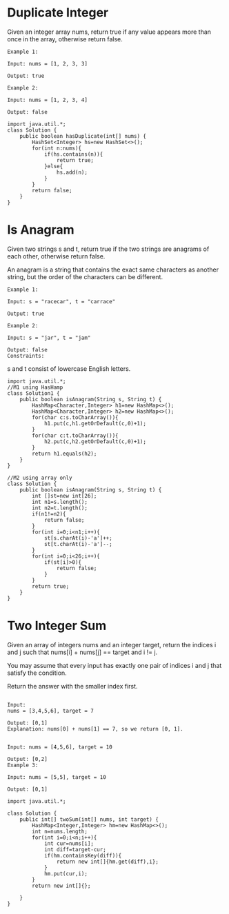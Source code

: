 # Duplicate Integer
 
Given an integer array nums, return true if any value appears more than once in the array, otherwise return false.

```
Example 1:

Input: nums = [1, 2, 3, 3]

Output: true
```
```
Example 2:

Input: nums = [1, 2, 3, 4]

Output: false
```
```
import java.util.*;
class Solution {
    public boolean hasDuplicate(int[] nums) {
        HashSet<Integer> hs=new HashSet<>();
        for(int n:nums){
            if(hs.contains(n)){
                return true;
            }else{
                hs.add(n);
            }
        }
        return false;
    }
}

```





# Is Anagram

Given two strings s and t, return true if the two strings are anagrams of each other, otherwise return false.

An anagram is a string that contains the exact same characters as another string, but the order of the characters can be different.

```
Example 1:

Input: s = "racecar", t = "carrace"

Output: true
```
```
Example 2:

Input: s = "jar", t = "jam"

Output: false
Constraints:
```
s and t consist of lowercase English letters.

```
import java.util.*;
//M1 using HasHamp
class Solution1 {
    public boolean isAnagram(String s, String t) {
        HashMap<Character,Integer> h1=new HashMap<>();
        HashMap<Character,Integer> h2=new HashMap<>();
        for(char c:s.toCharArray()){
            h1.put(c,h1.getOrDefault(c,0)+1);
        }
        for(char c:t.toCharArray()){
            h2.put(c,h2.getOrDefault(c,0)+1);
        }
        return h1.equals(h2);
    }
}

//M2 using array only
class Solution {
    public boolean isAnagram(String s, String t) {
        int []st=new int[26];
        int n1=s.length();
        int n2=t.length();
        if(n1!=n2){
            return false;
        }
        for(int i=0;i<n1;i++){
            st[s.charAt(i)-'a']++;
            st[t.charAt(i)-'a']--;
        }
        for(int i=0;i<26;i++){
            if(st[i]>0){
                return false;
            }
        }
        return true;
    }
}

```

# Two Integer Sum

Given an array of integers nums and an integer target, return the indices i and j such that nums[i] + nums[j] == target and i != j.

You may assume that every input has exactly one pair of indices i and j that satisfy the condition.

Return the answer with the smaller index first.

```Example 1:

Input: 
nums = [3,4,5,6], target = 7

Output: [0,1]
Explanation: nums[0] + nums[1] == 7, so we return [0, 1].
```
```Example 2:

Input: nums = [4,5,6], target = 10

Output: [0,2]
Example 3:

Input: nums = [5,5], target = 10

Output: [0,1]
```

```
import java.util.*;

class Solution {
    public int[] twoSum(int[] nums, int target) {
        HashMap<Integer,Integer> hm=new HashMap<>();
        int n=nums.length;
        for(int i=0;i<n;i++){
            int cur=nums[i];
            int diff=target-cur;
            if(hm.containsKey(diff)){
                return new int[]{hm.get(diff),i};
            }
            hm.put(cur,i);
        }
        return new int[]{};
        
    }
}
```